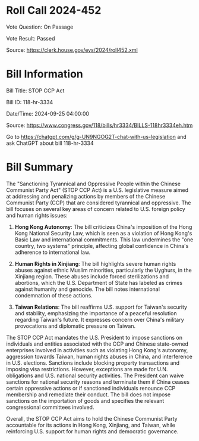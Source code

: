 # Roll Call 2024-452

Vote Question: On Passage

Vote Result: Passed

Source: https://clerk.house.gov/evs/2024/roll452.xml

# Bill Information

Bill Title: STOP CCP Act

Bill ID: 118-hr-3334

Date/Time: 2024-09-25 04:00:00

Source: https://www.congress.gov/118/bills/hr3334/BILLS-118hr3334eh.htm

Go to https://chatgpt.com/g/g-UN9NGOG2T-chat-with-us-legislation and ask ChatGPT about bill 118-hr-3334

# Bill Summary
The "Sanctioning Tyrannical and Oppressive People within the Chinese Communist Party Act" (STOP CCP Act) is a U.S. legislative measure aimed at addressing and penalizing actions by members of the Chinese Communist Party (CCP) that are considered tyrannical and oppressive. The bill focuses on several key areas of concern related to U.S. foreign policy and human rights issues:

1. **Hong Kong Autonomy**: The bill criticizes China's imposition of the Hong Kong National Security Law, which is seen as a violation of Hong Kong's Basic Law and international commitments. This law undermines the "one country, two systems" principle, affecting global confidence in China's adherence to international law.

2. **Human Rights in Xinjiang**: The bill highlights severe human rights abuses against ethnic Muslim minorities, particularly the Uyghurs, in the Xinjiang region. These abuses include forced sterilizations and abortions, which the U.S. Department of State has labeled as crimes against humanity and genocide. The bill notes international condemnation of these actions.

3. **Taiwan Relations**: The bill reaffirms U.S. support for Taiwan's security and stability, emphasizing the importance of a peaceful resolution regarding Taiwan's future. It expresses concern over China's military provocations and diplomatic pressure on Taiwan.

The STOP CCP Act mandates the U.S. President to impose sanctions on individuals and entities associated with the CCP and Chinese state-owned enterprises involved in activities such as violating Hong Kong's autonomy, aggression towards Taiwan, human rights abuses in China, and interference in U.S. elections. Sanctions include blocking property transactions and imposing visa restrictions. However, exceptions are made for U.N. obligations and U.S. national security activities. The President can waive sanctions for national security reasons and terminate them if China ceases certain oppressive actions or if sanctioned individuals renounce CCP membership and remediate their conduct. The bill does not impose sanctions on the importation of goods and specifies the relevant congressional committees involved.

Overall, the STOP CCP Act aims to hold the Chinese Communist Party accountable for its actions in Hong Kong, Xinjiang, and Taiwan, while reinforcing U.S. support for human rights and democratic governance.
